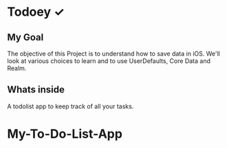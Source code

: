 

# Todoey ✓

## My Goal

The objective of this Project is to understand how to save data in iOS. We'll look at various choices to learn and to use UserDefaults, Core Data and Realm.


## Whats inside

A todolist app to keep track of all your tasks.


# My-To-Do-List-App
